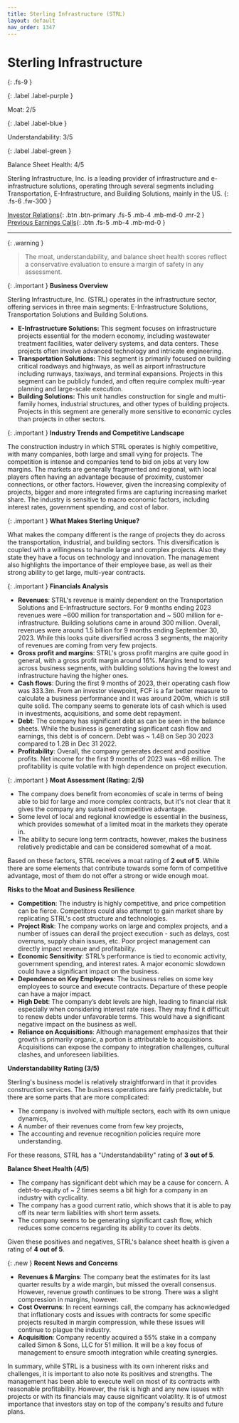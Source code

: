 ```yaml
---
title: Sterling Infrastructure (STRL)
layout: default
nav_order: 1347
---
```


# Sterling Infrastructure
{: .fs-9 }

{: .label .label-purple }

Moat: 2/5

{: .label .label-blue }

Understandability: 3/5

{: .label .label-green }

Balance Sheet Health: 4/5

Sterling Infrastructure, Inc. is a leading provider of infrastructure and e-infrastructure solutions, operating through several segments including Transportation, E-Infrastructure, and Building Solutions, mainly in the US.
{: .fs-6 .fw-300 }

[Investor Relations](https://www.google.com/search?q=STRL+investor+relations){: .btn .btn-primary .fs-5 .mb-4 .mb-md-0 .mr-2 }
[Previous Earnings Calls](https://discountingcashflows.com/company/STRL/transcripts/){: .btn .fs-5 .mb-4 .mb-md-0 }

---

{: .warning }
>The moat, understandability, and balance sheet health scores reflect a conservative evaluation to ensure a margin of safety in any assessment.



{: .important }
**Business Overview**

Sterling Infrastructure, Inc. (STRL) operates in the infrastructure sector, offering services in three main segments: E-Infrastructure Solutions, Transportation Solutions and Building Solutions.

*   **E-Infrastructure Solutions:** This segment focuses on infrastructure projects essential for the modern economy, including wastewater treatment facilities, water delivery systems, and data centers. These projects often involve advanced technology and intricate engineering.
*   **Transportation Solutions:** This segment is primarily focused on building critical roadways and highways, as well as airport infrastructure including runways, taxiways, and terminal expansions. Projects in this segment can be publicly funded, and often require complex multi-year planning and large-scale execution.
*   **Building Solutions:** This unit handles construction for single and multi-family homes, industrial structures, and other types of building projects. Projects in this segment are generally more sensitive to economic cycles than projects in other sectors.

{: .important }
**Industry Trends and Competitive Landscape**

The construction industry in which STRL operates is highly competitive, with many companies, both large and small vying for projects.  The competition is intense and companies tend to bid on jobs at very low margins. The markets are generally fragmented and regional, with local players often having an advantage because of proximity, customer connections, or other factors. However, given the increasing complexity of projects, bigger and more integrated firms are capturing increasing market share. The industry is sensitive to macro economic factors, including interest rates, government spending, and cost of labor.

{: .important }
**What Makes Sterling Unique?**

What makes the company different is the range of projects they do across the transportation, industrial, and building sectors. This diversification is coupled with a willingness to handle large and complex projects. Also they state they have a focus on technology and innovation.
The management also highlights the importance of their employee base, as well as their strong ability to get large, multi-year contracts.

{: .important }
**Financials Analysis**

*   **Revenues**:  STRL's revenue is mainly dependent on the Transportation Solutions and E-Infrastructure sectors. For 9 months ending 2023 revenues were ~600 million for transportation and ~ 500 million for e-infrastructure. Building solutions came in around 300 million. Overall, revenues were around 1.5 billion for 9 months ending September 30, 2023. While this looks quite diversified across 3 segments, the majority of revenues are coming from very few projects.
*   **Gross profit and margins**: STRL's gross profit margins are quite good in general, with a gross profit margin around 16%. Margins tend to vary across business segments, with building solutions having the lowest and infrastructure having the higher ones. 
*   **Cash flows**: During the first 9 months of 2023, their operating cash flow was 333.3m. From an investor viewpoint, FCF is a far better measure to calculate a business performance and it was around 200m, which is still quite solid. The company seems to generate lots of cash which is used in investments, acquisitions, and some debt repayment.
*  **Debt**: The company has significant debt as can be seen in the balance sheets. While the business is generating significant cash flow and earnings, this debt is of concern. Debt was ~ 1.4B on Sep 30 2023 compared to 1.2B in Dec 31 2022.
*   **Profitability**: Overall, the company generates decent and positive profits. Net income for the first 9 months of 2023 was ~68 million. The profitability is quite volatile with high dependence on project execution.

{: .important }
**Moat Assessment (Rating: 2/5)**
*   The company does benefit from economies of scale in terms of being able to bid for large and more complex contracts, but it's not clear that it gives the company any sustained competitive advantage.
*  Some level of local and regional knowledge is essential in the business, which provides somewhat of a limited moat in the markets they operate in.
* The ability to secure long term contracts, however, makes the business relatively predictable and can be considered somewhat of a moat.

Based on these factors, STRL receives a moat rating of **2 out of 5**. While there are some elements that contribute towards some form of competitive advantage, most of them do not offer a strong or wide enough moat.

**Risks to the Moat and Business Resilience**

*   **Competition**: The industry is highly competitive, and price competition can be fierce. Competitors could also attempt to gain market share by replicating STRL's cost structure and technologies.
*   **Project Risk**: The company works on large and complex projects, and a number of issues can derail the project execution - such as delays, cost overruns, supply chain issues, etc. Poor project management can directly impact revenue and profitability.
*   **Economic Sensitivity**: STRL’s performance is tied to economic activity, government spending, and interest rates. A major economic slowdown could have a significant impact on the business.
*   **Dependence on Key Employees**: The business relies on some key employees to source and execute contracts. Departure of these people can have a major impact.
*   **High Debt**: The company’s debt levels are high, leading to financial risk especially when considering interest rate rises. They may find it difficult to renew debts under unfavorable terms. This would have a significant negative impact on the business as well.
*   **Reliance on Acquisitions**: Although management emphasizes that their growth is primarily organic, a portion is attributable to acquisitions. Acquisitions can expose the company to integration challenges, cultural clashes, and unforeseen liabilities.

**Understandability Rating (3/5)**

Sterling's business model is relatively straightforward in that it provides construction services. The business operations are fairly predictable, but there are some parts that are more complicated:

*  The company is involved with multiple sectors, each with its own unique dynamics,
* A number of their revenues come from few key projects,
*  The accounting and revenue recognition policies require more understanding.

For these reasons, STRL has a "Understandability" rating of **3 out of 5**.

**Balance Sheet Health (4/5)**

*  The company has significant debt which may be a cause for concern. A debt-to-equity of ~ 2 times seems a bit high for a company in an industry with cyclicality.
*   The company has a good current ratio, which shows that it is able to pay off its near term liabilities with short term assets.
*   The company seems to be generating significant cash flow, which reduces some concerns regarding its ability to cover its debts.

Given these positives and negatives, STRL's balance sheet health is given a rating of **4 out of 5**.

{: .new }
**Recent News and Concerns**

*   **Revenues & Margins**: The company beat the estimates for its last quarter results by a wide margin, but missed the overall consensus. However, revenue growth continues to be strong. There was a slight compression in margins, however.
*   **Cost Overruns**: In recent earnings call, the company has acknowledged that inflationary costs and issues with contracts for some specific projects resulted in margin compression, while these issues will continue to plague the industry. 
* **Acquisition**: Company recently acquired a 55% stake in a company called Simon & Sons, LLC for 51 million. It will be a key focus of management to ensure smooth integration while creating synergies.

In summary, while STRL is a business with its own inherent risks and challenges, it is important to also note its positives and strengths. The management has been able to execute well on most of its contracts with reasonable profitability. However, the risk is high and any new issues with projects or with its financials may cause significant volatility. It is of utmost importance that investors stay on top of the company's results and future plans.
